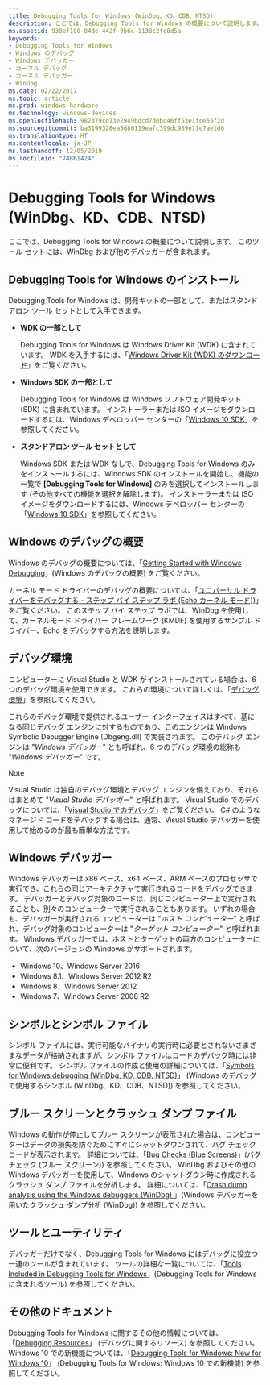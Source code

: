 ```yaml
---
title: Debugging Tools for Windows (WinDbg、KD、CDB、NTSD)
description: ここでは、Debugging Tools for Windows の概要について説明します。 このツール セットには、WinDbg および他のデバッガーが含まれます。
ms.assetid: 938ef180-84de-442f-9b6c-1138c2fc8d5a
keywords:
- Debugging Tools for Windows
- Windows のデバッグ
- Windows デバッガー
- カーネル デバッグ
- カーネル デバッガー
- WinDbg
ms.date: 02/22/2017
ms.topic: article
ms.prod: windows-hardware
ms.technology: windows-devices
ms.openlocfilehash: 982379cd73e2949bdcd7d0bc46ff53e1fce55f2d
ms.sourcegitcommit: ba3199328ea5d80119eafc399dc989e11e7ae1d6
ms.translationtype: HT
ms.contentlocale: ja-JP
ms.lasthandoff: 12/05/2019
ms.locfileid: "74861424"
---
```

# <a name="debugging-tools-for-windows-windbg-kd-cdb-ntsd"></a>Debugging Tools for Windows (WinDbg、KD、CDB、NTSD)

ここでは、Debugging Tools for Windows の概要について説明します。 このツール セットには、WinDbg および他のデバッガーが含まれます。


## <a name="span-id3_ways_to_get_debugging_tools_for_windowsspanspan-id3_ways_to_get_debugging_tools_for_windowsspanspan-id3_ways_to_get_debugging_tools_for_windowsspaninstall-debugging-tools-for-windows"></a><span id="3_ways_to_get_Debugging_Tools_for_Windows"></span><span id="3_ways_to_get_debugging_tools_for_windows"></span><span id="3_WAYS_TO_GET_DEBUGGING_TOOLS_FOR_WINDOWS"></span>Debugging Tools for Windows のインストール

Debugging Tools for Windows は、開発キットの一部として、またはスタンドアロン ツール セットとして入手できます。

-   **WDK の一部として**

    Debugging Tools for Windows は Windows Driver Kit (WDK) に含まれています。 WDK を入手するには、「[Windows Driver Kit (WDK) のダウンロード](https://docs.microsoft.com/windows-hardware/drivers/download-the-wdk)」をご覧ください。


-   **Windows SDK の一部として**

    Debugging Tools for Windows は Windows ソフトウェア開発キット (SDK) に含まれています。 インストーラーまたは ISO イメージをダウンロードするには、Windows デベロッパー センターの「[Windows 10 SDK](https://developer.microsoft.com/windows/downloads/windows-10-sdk)」を参照してください。


-   **スタンドアロン ツール セットとして**

    Windows SDK または WDK なしで、Debugging Tools for Windows のみをインストールするには、Windows SDK のインストールを開始し、機能の一覧で **[Debugging Tools for Windows]** のみを選択してインストールします (その他すべての機能を選択を解除します)。 インストーラーまたは ISO イメージをダウンロードするには、Windows デベロッパー センターの「[Windows 10 SDK](https://developer.microsoft.com/windows/downloads/windows-10-sdk)」を参照してください。


## <a name="span-idgetting_started_with_windows_debuggingspanspan-idgetting_started_with_windows_debuggingspanspan-idgetting_started_with_windows_debuggingspanget-started-with-windows-debugging"></a><span id="Getting_Started_with_Windows_Debugging"></span><span id="getting_started_with_windows_debugging"></span><span id="GETTING_STARTED_WITH_WINDOWS_DEBUGGING"></span>Windows のデバッグの概要

Windows のデバッグの概要については、「[Getting Started with Windows Debugging](getting-started-with-windows-debugging.md)」(Windows のデバッグの概要) をご覧ください。

カーネル モード ドライバーのデバッグの概要については、「[ユニバーサル ドライバーをデバッグする - ステップ バイ ステップ ラボ (Echo カーネル モード))](debug-universal-drivers---step-by-step-lab--echo-kernel-mode-.md)」をご覧ください。 このステップ バイ ステップ ラボでは、WinDbg を使用して、カーネルモード ドライバー フレームワーク (KMDF) を使用するサンプル ドライバー、Echo をデバッグする方法を説明します。


## <a name="span-iddebugging_environmentsspanspan-iddebugging_environmentsspanspan-iddebugging_environmentsspandebugging-environments"></a><span id="Debugging_environments"></span><span id="debugging_environments"></span><span id="DEBUGGING_ENVIRONMENTS"></span>デバッグ環境

コンピューターに Visual Studio と WDK がインストールされている場合は、6 つのデバッグ環境を使用できます。 これらの環境について詳しくは、「[デバッグ環境](debuggers-in-the-debugging-tools-for-windows-package.md)」を参照してください。

これらのデバッグ環境で提供されるユーザー インターフェイスはすべて、基になる同じデバッグ エンジンに対するものであり、このエンジンは Windows Symbolic Debugger Engine (Dbgeng.dll) で実装されます。 このデバッグ エンジンは "*Windows デバッガー*" とも呼ばれ、6 つのデバッグ環境の総称も "*Windows デバッガー*" です。

> [!NOTE]
> Visual Studio は独自のデバッグ環境とデバッグ エンジンを備えており、それらはまとめて "*Visual Studio デバッガー*" と呼ばれます。 Visual Studio でのデバッグについては、「[Visual Studio でのデバッグ](https://docs.microsoft.com/visualstudio/debugger/)」をご覧ください。 C# のようなマネージド コードをデバッグする場合は、通常、Visual Studio デバッガーを使用して始めるのが最も簡単な方法です。


## <a name="span-idwindows_debuggersspanspan-idwindows_debuggersspanspan-idwindows_debuggersspanwindows-debuggers"></a><span id="Windows_debuggers"></span><span id="windows_debuggers"></span><span id="WINDOWS_DEBUGGERS"></span>Windows デバッガー

Windows デバッガーは x86 ベース、x64 ベース、ARM ベースのプロセッサで実行でき、これらの同じアーキテクチャで実行されるコードをデバッグできます。 デバッガーとデバッグ対象のコードは、同じコンピューター上で実行されることも、別々のコンピューターで実行されることもあります。 いずれの場合も、デバッガーが実行されるコンピューターは "*ホスト コンピューター*" と呼ばれ、デバッグ対象のコンピューターは "*ターゲット コンピューター*" と呼ばれます。 Windows デバッガーでは、ホストとターゲットの両方のコンピューターについて、次のバージョンの Windows がサポートされます。

-   Windows 10、Windows Server 2016
-   Windows 8.1、Windows Server 2012 R2
-   Windows 8、Windows Server 2012
-   Windows 7、Windows Server 2008 R2


## <a name="span-idsymbols_and_symbol_filesspanspan-idsymbols_and_symbol_filesspanspan-idsymbols_and_symbol_filesspansymbols-and-symbol-files"></a><span id="Symbols_and_Symbol_Files"></span><span id="symbols_and_symbol_files"></span><span id="SYMBOLS_AND_SYMBOL_FILES"></span>シンボルとシンボル ファイル

シンボル ファイルには、実行可能なバイナリの実行時に必要とされないさまざまなデータが格納されますが、シンボル ファイルはコードのデバッグ時には非常に便利です。 シンボル ファイルの作成と使用の詳細については、「[Symbols for Windows debugging (WinDbg, KD, CDB, NTSD)](symbols.md)」 (Windows のデバッグで使用するシンボル (WinDbg、KD、CDB、NTSD)) を参照してください。


## <a name="span-idblue_screens_and_crash_dump_filesspanspan-idblue_screens_and_crash_dump_filesspanspan-idblue_screens_and_crash_dump_filesspanblue-screens-and-crash-dump-files"></a><span id="Blue_Screens_and_crash_dump_files"></span><span id="blue_screens_and_crash_dump_files"></span><span id="BLUE_SCREENS_AND_CRASH_DUMP_FILES"></span>ブルー スクリーンとクラッシュ ダンプ ファイル

Windows の動作が停止してブルー スクリーンが表示された場合は、コンピューターはデータの損失を防ぐためにすぐにシャットダウンされて、バグ チェック コードが表示されます。 詳細については、「[Bug Checks (Blue Screens)](bug-checks--blue-screens-.md)」(バグ チェック (ブルー スクリーン)) を参照してください。 WinDbg およびその他の Windows デバッガーを使用して、Windows のシャットダウン時に作成されるクラッシュ ダンプ ファイルを分析します。 詳細については、「[Crash dump analysis using the Windows debuggers (WinDbg) ](crash-dump-files.md)」(Windows デバッガーを用いたクラッシュ ダンプ分析 (WinDbg)) を参照してください。


## <a name="span-idtools_and_utilitiesspanspan-idtools_and_utilitiesspanspan-idtools_and_utilitiesspantools-and-utilities"></a><span id="Tools_and_utilities"></span><span id="tools_and_utilities"></span><span id="TOOLS_AND_UTILITIES"></span>ツールとユーティリティ

デバッガーだけでなく、Debugging Tools for Windows にはデバッグに役立つ一連のツールが含まれています。 ツールの詳細な一覧については、「[Tools Included in Debugging Tools for Windows](extra-tools.md)」(Debugging Tools for Windows に含まれるツール) を参照してください。


## <a name="span-idadditional_documentationspanspan-idadditional_documentationspanspan-idadditional_documentationspanadditional-documentation"></a><span id="Additional_documentation"></span><span id="additional_documentation"></span><span id="ADDITIONAL_DOCUMENTATION"></span>その他のドキュメント

Debugging Tools for Windows に関するその他の情報については、「[Debugging Resources](debugging-resources.md)」 (デバッグに関するリソース) を参照してください。 Windows 10 での新機能については、「[Debugging Tools for Windows: New for Windows 10](debugging-tools-for-windows--new-for-windows-10.md)」 (Debugging Tools for Windows: Windows 10 での新機能) を参照してください。
